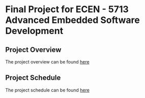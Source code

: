 # Final Project for ECEN - 5713 Advanced Embedded Software Development  

## Project Overview  
The project overview can be found [here](https://github.com/cu-ecen-aeld/final-project-Vignesh-Vadivel/wiki/Project-Overview)  

## Project Schedule  
The project schedule can be found [here](https://github.com/users/Vignesh-Vadivel/projects/1/views/1)  
